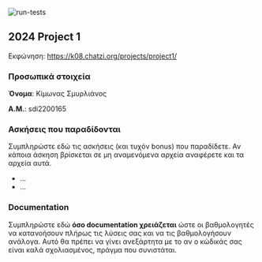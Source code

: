 ![run-tests](../../workflows/run-tests/badge.svg)

## 2024 Project 1

Εκφώνηση: https://k08.chatzi.org/projects/project1/

### Προσωπικά στοιχεία

__Όνομα__: Κίμωνας Σμυρλιάνος

__Α.Μ.__: sdi2200165

### Ασκήσεις που παραδίδονται

Συμπληρώστε εδώ τις ασκήσεις (και τυχόν bonus) που παραδίδετε. Αν κάποια άσκηση
βρίσκεται σε μη αναμενόμενα αρχεία αναφέρετε και τα αρχεία αυτά.

- ...
- ...

### Documentation

Συμπληρώστε εδώ __όσο documentation χρειάζεται__ ώστε οι βαθμολογητές να
κατανοήσουν πλήρως τις λύσεις σας και να τις βαθμολογήσουν ανάλογα. Αυτό θα
πρέπει να γίνει ανεξάρτητα με το αν ο κώδικάς σας είναι καλά σχολιασμένος,
πράγμα που συνιστάται.
